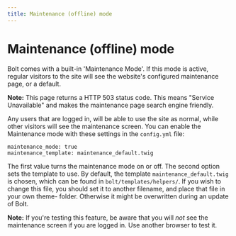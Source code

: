 ```yaml
---
title: Maintenance (offline) mode
---
```

Maintenance (offline) mode
==========================

Bolt comes with a built-in 'Maintenance Mode'. If this mode is active, regular
visitors to the site will see the website's configured maintenance page, or a default.

<p class="tip"><strong>Note:</strong> This page returns a HTTP 503 status code.
This means "Service Unavailable" and makes the maintenance page search engine friendly.</p>

Any users that are logged in, will be able to use the site as normal, while
other visitors will see the maintenance screen. You can enable the Maintenance
mode with these settings in the `config.yml` file:

```
maintenance_mode: true
maintenance_template: maintenance_default.twig
```

The first value turns the maintenance mode on or off. The second option sets
the template to use. By default, the template `maintenance_default.twig` is
chosen, which can be found in `bolt/templates/helpers/`. If you wish to change this
file, you should set it to another filename, and place that file in your own
theme- folder. Otherwise it might be overwritten during an update of Bolt.

<p class="tip"><strong>Note:</strong> If you're testing this feature, be aware
that you will <em>not</em> see the maintenance screen if you are logged in. Use
another browser to test it. </p>


